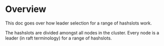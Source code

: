 # Overview

This doc goes over how leader selection for a range of hashslots work.

The hashslots are divided amongst all nodes in the cluster. Every node is a leader (in raft terminology) for a range of hashslots.
